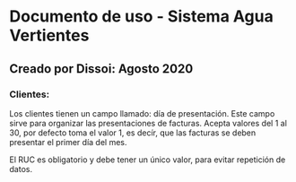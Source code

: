 # Documento de uso - Sistema Agua Vertientes
## Creado por Dissoi: Agosto 2020
### Clientes:
Los clientes tienen un campo llamado: día de presentación. Este campo sirve para organizar las presentaciones de facturas.
Acepta valores del 1 al 30, por defecto toma el valor 1, es decír, que las facturas se deben presentar el primer día del mes.

El RUC es obligatorio y debe tener un único valor, para evitar repetición de datos.